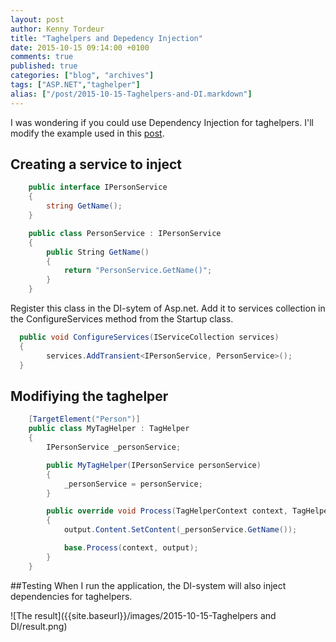 ```yaml
---
layout: post
author: Kenny Tordeur
title: "Taghelpers and Depedency Injection"
date: 2015-10-15 09:14:00 +0100
comments: true
published: true
categories: ["blog", "archives"]
tags: ["ASP.NET","taghelper"]
alias: ["/post/2015-10-15-Taghelpers-and-DI.markdown"]
---
```


I was wondering if you could use Dependency Injection for taghelpers. I'll modify the example used in this [post]({{site.baseurl}}/post/2015/10/14/creating-a-custom-taghelper).

## Creating a service to inject
```csharp
    public interface IPersonService
    {
        string GetName();
    }

    public class PersonService : IPersonService
    {
        public String GetName()
        {
            return "PersonService.GetName()";
        }
    }
```

Register this class in the DI-sytem of Asp.net. Add it to services collection in the ConfigureServices method from the Startup class.

```csharp
  public void ConfigureServices(IServiceCollection services)
  {
        services.AddTransient<IPersonService, PersonService>();
  }
```

## Modifiying the taghelper
```csharp
    [TargetElement("Person")]
    public class MyTagHelper : TagHelper
    {
        IPersonService _personService;

        public MyTagHelper(IPersonService personService)
        {
            _personService = personService;
        }

        public override void Process(TagHelperContext context, TagHelperOutput output)
        {
            output.Content.SetContent(_personService.GetName());

            base.Process(context, output);
        }
    }
```

##Testing
When I run the application, the DI-system will also inject dependencies for taghelpers.

![The result]({{site.baseurl}}/images/2015-10-15-Taghelpers and DI/result.png)



